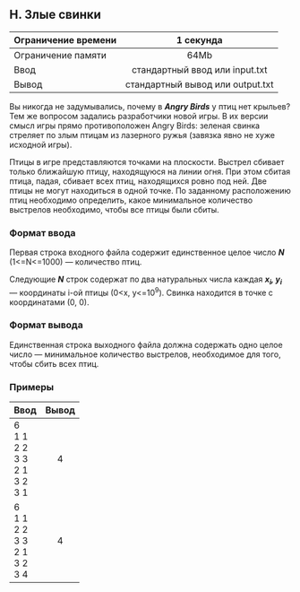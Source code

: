 ## H. Злые свинки

| Ограничение времени |            1 секунда             |
|---------------------|:--------------------------------:|
| Ограничение памяти  |               64Mb               |
| Ввод                |  стандартный ввод или input.txt  |
| Вывод               | стандартный вывод или output.txt |

Вы никогда не задумывались, почему в **_Angry Birds_** у птиц нет крыльев? Тем же вопросом задались разработчики новой
игры. В
их версии смысл игры прямо противоположен Angry Birds: зеленая свинка стреляет по злым птицам из лазерного ружья (завязка явно не хуже исходной игры).

Птицы в игре представляются точками на плоскости. Выстрел сбивает только ближайшую птицу, находящуюся на линии огня. При
этом сбитая птица, падая, сбивает всех птиц, находящихся ровно под ней. Две птицы не могут находиться в одной точке. По
заданному расположению птиц необходимо определить, какое минимальное количество выстрелов необходимо, чтобы все птицы
были сбиты.

### Формат ввода

Первая строка входного файла содержит единственное целое число **_N_** (1<=N<=1000) — количество птиц.

Следующие **_N_** строк содержат по два натуральных числа каждая **_x<sub>i</sub>, y<sub>i</sub>_** — координаты i-ой птицы (0<x, y<=10<sup>9</sup>).
Свинка находится в точке с координатами (0, 0).

### Формат вывода

Единственная строка выходного файла должна содержать одно целое число — минимальное количество выстрелов, необходимое
для того, чтобы сбить всех птиц.

### Примеры

| Ввод                                        | Вывод |
|---------------------------------------------|:-----:|
| 6<br>1 1<br>2 2<br>3 3<br>2 1<br>3 2<br>3 1 |   4   |
| 6<br>1 1<br>2 2<br>3 3<br>2 1<br>3 2<br>3 4 |   4   |
